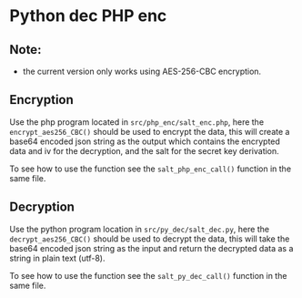 # Python dec PHP enc

## Note:
- the current version only works using AES-256-CBC encryption.

## Encryption 
Use the php program located in `src/php_enc/salt_enc.php`, here the `encrypt_aes256_CBC()` should be used to encrypt the data, this will create a
base64 encoded json string as the output which contains the encrypted data and iv for the decryption, and the salt for the secret key derivation.

To see how to use the function see the `salt_php_enc_call()` function in the same file.

## Decryption
Use the python program location in `src/py_dec/salt_dec.py`, here the `decrypt_aes256_CBC()` should be used to decrypt the data, this will take the
base64 encoded json string as the input and return the decrypted data as a string in plain text (utf-8).

To see how to use the function see the `salt_py_dec_call()` function in the same file.